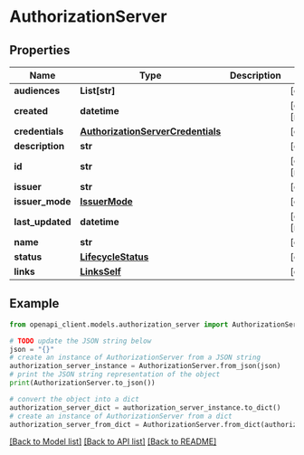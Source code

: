 # AuthorizationServer


## Properties

Name | Type | Description | Notes
------------ | ------------- | ------------- | -------------
**audiences** | **List[str]** |  | [optional] 
**created** | **datetime** |  | [optional] [readonly] 
**credentials** | [**AuthorizationServerCredentials**](AuthorizationServerCredentials.md) |  | [optional] 
**description** | **str** |  | [optional] 
**id** | **str** |  | [optional] [readonly] 
**issuer** | **str** |  | [optional] 
**issuer_mode** | [**IssuerMode**](IssuerMode.md) |  | [optional] 
**last_updated** | **datetime** |  | [optional] [readonly] 
**name** | **str** |  | [optional] 
**status** | [**LifecycleStatus**](LifecycleStatus.md) |  | [optional] 
**links** | [**LinksSelf**](LinksSelf.md) |  | [optional] 

## Example

```python
from openapi_client.models.authorization_server import AuthorizationServer

# TODO update the JSON string below
json = "{}"
# create an instance of AuthorizationServer from a JSON string
authorization_server_instance = AuthorizationServer.from_json(json)
# print the JSON string representation of the object
print(AuthorizationServer.to_json())

# convert the object into a dict
authorization_server_dict = authorization_server_instance.to_dict()
# create an instance of AuthorizationServer from a dict
authorization_server_from_dict = AuthorizationServer.from_dict(authorization_server_dict)
```
[[Back to Model list]](../README.md#documentation-for-models) [[Back to API list]](../README.md#documentation-for-api-endpoints) [[Back to README]](../README.md)


